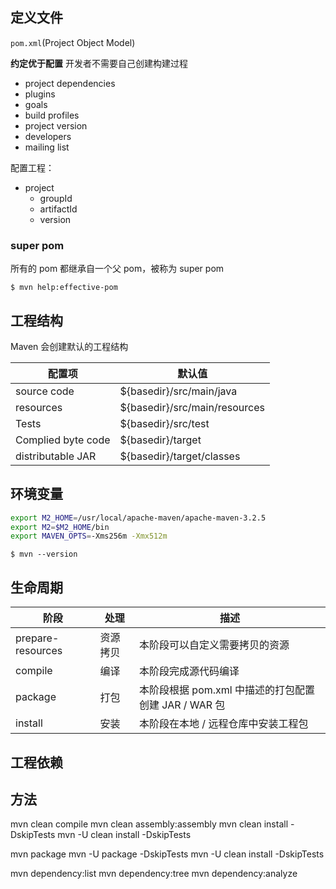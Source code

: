 ## 定义文件

`pom.xml`(Project Object Model)

**约定优于配置** 开发者不需要自己创建构建过程 

* project dependencies
* plugins
* goals
* build profiles
* project version
* developers
* mailing list

配置工程：

- project
    - groupId
    - artifactId
    - version

### super pom

所有的 pom 都继承自一个父 pom，被称为 super pom

    $ mvn help:effective-pom

## 工程结构

Maven 会创建默认的工程结构

| 配置项             | 默认值                        |
|--------------------|-------------------------------|
| source code        | ${basedir}/src/main/java      |
| resources          | ${basedir}/src/main/resources |
| Tests              | ${basedir}/src/test           |
| Complied byte code | ${basedir}/target             |
| distributable JAR  | ${basedir}/target/classes     |

## 环境变量

``` sh
export M2_HOME=/usr/local/apache-maven/apache-maven-3.2.5
export M2=$M2_HOME/bin
export MAVEN_OPTS=-Xms256m -Xmx512m
```

    $ mvn --version

## 生命周期

| 阶段              | 处理     | 描述                                                 |
|-------------------|----------|------------------------------------------------------|
| prepare-resources | 资源拷贝 | 本阶段可以自定义需要拷贝的资源                       |
| compile           | 编译     | 本阶段完成源代码编译                                 |
| package           | 打包     | 本阶段根据 pom.xml 中描述的打包配置创建 JAR / WAR 包 |
| install           | 安装     | 本阶段在本地 / 远程仓库中安装工程包                  |


## 工程依赖

## 方法
mvn clean compile
mvn clean assembly:assembly
mvn clean install -DskipTests
mvn -U clean install -DskipTests

mvn package
mvn -U package -DskipTests
mvn -U clean install -DskipTests

mvn dependency:list
mvn dependency:tree
mvn dependency:analyze
